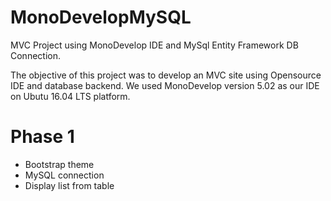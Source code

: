 # MonoDevelopMySQL
MVC Project using MonoDevelop IDE and MySql Entity Framework DB Connection.

The objective of this project was to develop an MVC site using Opensource IDE and database backend.  We used MonoDevelop version 5.02 as our IDE on Ubutu 16.04 LTS platform.

# Phase 1
- Bootstrap theme
- MySQL connection
- Display list from table
